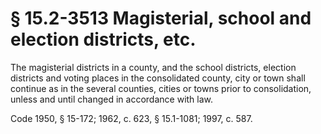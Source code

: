 # § 15.2-3513 Magisterial, school and election districts, etc.

<p>The magisterial districts in a county, and the school districts, election districts and voting places in the consolidated county, city or town shall continue as in the several counties, cities or towns prior to consolidation, unless and until changed in accordance with law.</p><p>Code 1950, § 15-172; 1962, c. 623, § 15.1-1081; 1997, c. 587.</p>